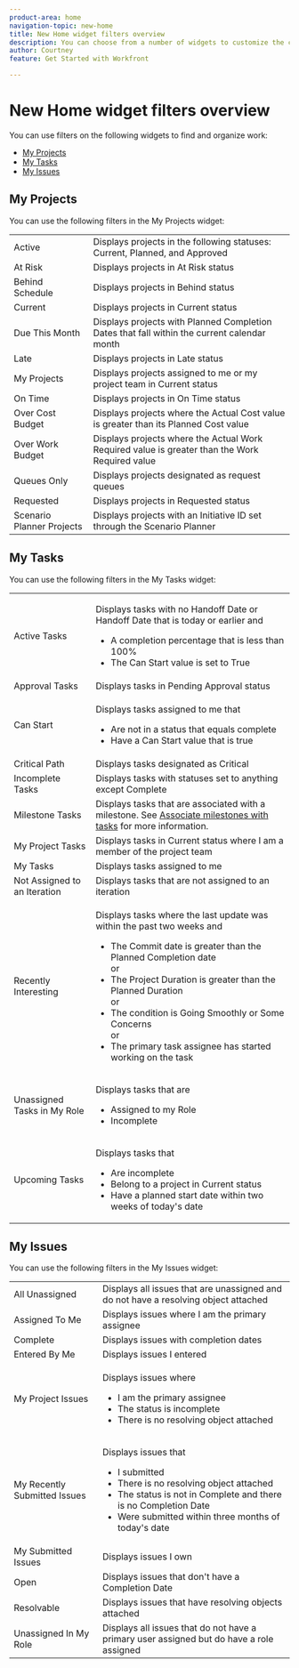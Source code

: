 ```yaml
---
product-area: home
navigation-topic: new-home
title: New Home widget filters overview
description: You can choose from a number of widgets to customize the content that appears on your Home page. These widgets can be resized and arranged on your Home page.
author: Courtney
feature: Get Started with Workfront

---
```

# New Home widget filters overview

You can use filters on the following widgets to find and organize work:

* [My Projects](#my-projects)
* [My Tasks](#my-tasks)
* [My Issues](#my-issues)

## My Projects

You can use the following filters in the My Projects widget:

<table>
  <tr>
    <td>Active</td>
    <td>Displays projects in the following statuses: Current, Planned, and Approved </td>
  </tr>
  <tr>
    <td>At Risk</td>
    <td>Displays projects in At Risk status </td>
  </tr>
  <tr>
    <td>Behind Schedule</td>
    <td>Displays projects in Behind status</td>
  </tr>
  <tr>
    <td>Current</td>
    <td>Displays projects in Current status </td>
  </tr>
  <tr>
    <td>Due This Month</td>
    <td>Displays projects with Planned Completion Dates that fall within the current calendar month</td>
  </tr>
  <tr>
    <td>Late</td>
    <td>Displays projects in Late status</td>
  </tr>
  <tr>
    <td>My Projects</td>
    <td>Displays projects assigned to me or my project team in Current status</td>
  </tr>
  <tr>
    <td>On Time</td>
    <td>Displays projects in On Time status</td>
  </tr>
  <tr>
    <td>Over Cost Budget</td>
    <td>Displays projects where the Actual Cost value is greater than its Planned Cost value</td>
  </tr>
  <tr>
    <td>Over Work Budget</td>
    <td>Displays projects where the Actual Work Required value is greater than the Work Required value</td>
  </tr>
  <tr>
    <td>Queues Only</td>
    <td>Displays projects designated as request queues</td>
  </tr>
  <tr>
    <td>Requested</td>
    <td>Displays projects in Requested status</td>
  </tr>
  <tr>
    <td>Scenario Planner Projects</td>
    <td>Displays projects with an Initiative ID set through the Scenario Planner</td>
  </tr>
</table>

## My Tasks

You can use the following filters in the My Tasks widget: 

<table>
  <tr>
    <td>Active Tasks</td>
    <td><p>Displays tasks with no Handoff Date or Handoff Date that is today or earlier and</p>
<ul>
  <li>A completion percentage that is less than 100%</li>
  <li>The Can Start value is set to True</li>
</ul>
</td>
  </tr>
   <!-- <tr>
    <td>All Unassigned Tasks</td>
    <td></td>
  </tr> -->
  <tr>
    <td>Approval Tasks</td>
    <td>Displays tasks in Pending Approval status</td>
  </tr>
  <tr>
    <td>Can Start</td>
    <td><p>Displays tasks assigned to me that</p>
<ul>
  <li>Are not in a status that equals complete</li>
  <li>Have a Can Start value that is true</li>
</ul>
</td>
  </tr>
  <tr>
    <td>Critical Path</td>
    <td>Displays tasks designated as Critical</td>
  </tr>
  <tr>
    <td>Incomplete Tasks</td>
    <td>Displays tasks with statuses set to anything except Complete</td>
  </tr>
  <tr>
    <td>Milestone Tasks</td>
    <td>Displays tasks that are associated with a milestone. See <a href="/help/quicksilver/manage-work/tasks/manage-tasks/associate-milestones-with-tasks.md">Associate milestones with tasks</a> for more information.
</td>
  </tr>
  <tr>
    <td>My Project Tasks</td>
    <td>Displays tasks in Current status where I am a member of the project team </td>
  </tr>
    <tr>
    <td>My Tasks</td>
    <td>Displays tasks assigned to me</td>
  </tr>
  <tr>
    <td>Not Assigned to an Iteration</td>
    <td>Displays tasks that are not assigned to an iteration</td>
  </tr>
  <tr>
    <td>Recently Interesting</td>
    <td><p>Displays tasks where the last update was within the past two weeks and</p>
<ul>
  <li>The Commit date is greater than the Planned Completion date</li>
  or
  <li>The Project Duration is greater than the Planned Duration</li>
  or
  <li>The condition is Going Smoothly or Some Concerns</li>
  or
  <li>The primary task assignee has started working on the task</li>
</ul>
</td>
  </tr>
  <tr>
    <td>Unassigned Tasks in My Role</td>
    <td><p>Displays tasks that are</p>
<ul>
  <li>Assigned to my Role</li>
  <li>Incomplete</li>
</ul>
</td>
  </tr>
  <tr>
    <td>Upcoming Tasks</td>
    <td><p>Displays tasks that</p>
<ul>
  <li>Are incomplete</li>
  <li>Belong to a project in Current status</li>
  <li>Have a planned start date within two weeks of today's date</li>
</ul>
</td>
  </tr>
</table>

## My Issues

You can use the following filters in the My Issues widget:

<table>
<tr>
    <td>All Unassigned</td>
    <td>Displays all issues that are unassigned and do not have a resolving object attached </td>
  </tr>
  <tr>
    <td>Assigned To Me</td>
    <td>Displays issues where I am the primary assignee</td>
  </tr>
  <tr>
    <td>Complete</td>
    <td>Displays issues with completion dates </td>
  </tr>
  <tr>
    <td>Entered By Me</td>
    <td>Displays issues I entered</td>
  </tr>
  <tr>
    <td>My Project Issues</td>
    <td><p>Displays issues where</p>
<ul>
  <li>I am the primary assignee</li>
  <li>The status is incomplete</li>
  <li>There is no resolving object attached</li>
</ul>
</td>
  </tr>
    <tr>
    <td>My Recently Submitted Issues</td>
    <td><p>Displays issues that</p>
<ul>
  <li>I submitted</li>
  <li>There is no resolving object attached</li>
  <li>The status is not in Complete and there is no Completion Date</li>
  <li>Were submitted within three months of today's date</li>
</ul>
</td>
  </tr>
    </tr>
    <tr>
    <td>My Submitted Issues</td>
    <td>Displays issues I own</td>
  </tr>
  <tr>
    <td>Open</td>
    <td>Displays issues that don't have a Completion Date</td>
  </tr>
  <tr>
    <td>Resolvable</td>
    <td>Displays issues that have resolving objects attached</td>
  </tr>
  <tr>
    <td>Unassigned In My Role</td>
    <td>Displays all issues that do not have a primary user assigned but do have a role assigned </td>
  </tr>
</table>